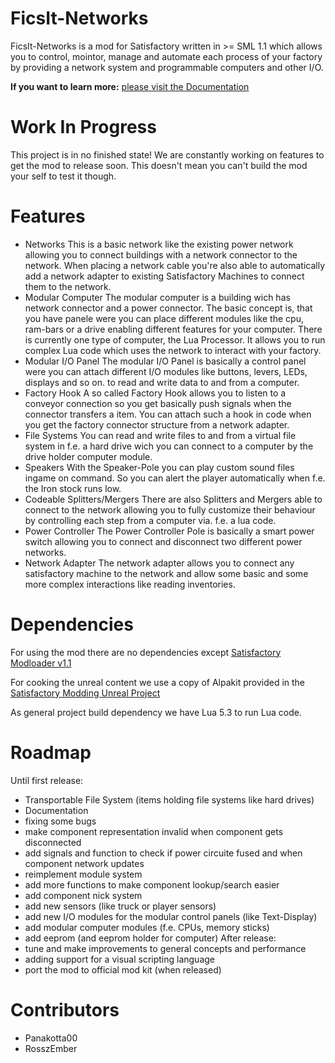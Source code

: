 FicsIt-Networks
===============
FicsIt-Networks is a mod for Satisfactory written in >= SML 1.1 which allows you to control, mointor, manage and automate each process of your factory by providing a network system and programmable computers and other I/O.

**If you want to learn more:**
[please visit the Documentation](https://docs.ficsit.app/ficsit-networks/0.0.1)

Work In Progress
================
This project is in no finished state!
We are constantly working on features to get the mod to release soon.
This doesn't mean you can't build the mod your self to test it though.

Features
========
- Networks
  This is a basic network like the existing power network allowing you to connect buildings with a network connector to the network.
  When placing a network cable you're also able to automatically add a network adapter to existing Satisfactory Machines to connect them to the network.
- Modular Computer
  The modular computer is a building wich has  network connector and a power connector.
  The basic concept is, that you have panele were you can place different modules like the cpu, ram-bars or a drive enabling different features for your computer.
  There is currently one type of computer, the Lua Processor. It allows you to run complex Lua code which uses the network to interact with your factory.
- Modular I/O Panel
  The modular I/O Panel is basically a control panel were you can attach different I/O modules like buttons, levers, LEDs, displays and so on. to read and write data to and from a computer.
- Factory Hook
  A so called Factory Hook allows you to listen to a conveyor connection so you get basically push signals when the connector transfers a item. You can attach such a hook in code when you get the factory connector structure from a network adapter.
- File Systems
  You can read and write files to and from a virtual file system in f.e. a hard drive wich you can connect to a computer by the drive holder computer module.
- Speakers
  With the Speaker-Pole you can play custom sound files ingame on command. So you can alert the player automatically when f.e. the Iron stock runs low.
- Codeable Splitters/Mergers
  There are also Splitters and Mergers able to connect to the network allowing you to fully customize their behaviour by controlling each step from a computer via. f.e. a lua code.
- Power Controller
  The Power Controller Pole is basically a smart power switch allowing you to connect and disconnect two different power networks.
- Network Adapter
  The network adapter allows you to connect any satisfactory machine to the network and allow some basic and some more complex interactions like reading inventories.

Dependencies
============
For using the mod there are no dependencies except [Satisfactory Modloader v1.1](https://github.com/satisfactorymodding/SatisfactoryModLoader)

For cooking the unreal content we use a copy of Alpakit provided in the [Satisfactory Modding Unreal Project](https://github.com/satisfactorymodding/SatisfactoryUnrealProject)

As general project build dependency we have Lua 5.3 to run Lua code.

Roadmap
=======
Until first release:
- Transportable File System (items holding file systems like hard drives)
- Documentation
- fixing some bugs
- make component representation invalid when component gets disconnected
- add signals and function to check if power circuite fused and when component network updates
- reimplement module system
- add more functions to make component lookup/search easier
- add component nick system
- add new sensors (like truck or player sensors)
- add new I/O modules for the modular control panels (like Text-Display)
- add modular computer modules (f.e. CPUs, memory sticks)
- add eeprom (and eeprom holder for computer)
After release:
- tune and make improvements to general concepts and performance
- adding support for a visual scripting language
- port the mod to official mod kit (when released)

Contributors
============
- Panakotta00
- RosszEmber
